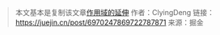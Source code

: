 > 本文基本是复制该文章[作用域的延伸](https://juejin.cn/post/6970247869722787871)
> 作者：ClyingDeng
> 链接：https://juejin.cn/post/6970247869722787871
> 来源：掘金

